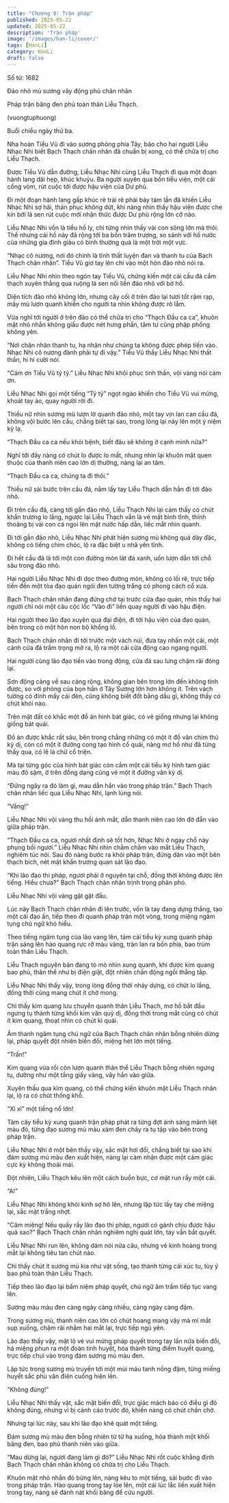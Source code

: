 ```yaml
---
title: "Chương 9: Trận pháp"
published: 2025-05-22
updated: 2025-05-22
description: 'Trận pháp'
image: '/images/han-li/cover/'
tags: [HanLi]
category: HanLi
draft: false
---
```


Số từ: 1682  







Đảo nhỏ mù sương vây động phủ chân nhân

Pháp trận băng đen phủ toàn thân Liễu Thạch.

(vuongtuphuong)





Buổi chiều ngày thứ ba.

Nha hoàn Tiểu Vũ đi vào sương phòng phía Tây, báo cho hai người Liễu Nhạc Nhi biết Bạch Thạch chân nhân đã chuẩn bị xong, có thể chữa trị cho Liễu Thạch.

Được Tiểu Vũ dẫn đường, Liễu Nhạc Nhi cùng Liễu Thạch đi qua một đoạn hành lang dài hẹp, khúc khuỷu. Ba người xuyên qua bốn tiểu viện, một cái cổng vòm, rút cuộc tới được hậu viện của Dư phủ.

Đi một đoạn hành lang gấp khúc rẽ trái rẽ phải bảy tám lần đã khiến Liễu Nhạc Nhi sợ hãi, thán phục không dứt, khi nàng nhìn thấy hậu viện được che kín bởi lá sen rút cuộc mới nhận thức được Dư phủ rộng lớn cỡ nào.

Liễu Nhạc Nhi vốn là tiểu hồ ly, chỉ từng nhìn thấy vài con sông lớn mà thôi. Thế nhưng cái hồ này đã rộng tới ba bốn trăm trượng, so sánh với hồ nước của những gia đình giàu có bình thường quả là một trời một vực.

“Nhạc cô nương, nơi đó chính là tĩnh thất luyện đan và thanh tu của Bạch Thạch chân nhân”. Tiểu Vũ giơ tay lên chỉ vào một hòn đảo nhỏ nói ra.

Liễu Nhạc Nhi nhìn theo ngón tay Tiểu Vũ, chứng kiến một cái cầu đá cẩm thạch xuyên thẳng qua ruộng lá sen nối liền đảo nhỏ với bờ hồ.

Diện tích đảo nhỏ không lớn, nhưng cây cối ở trên đảo lại tươi tốt rậm rạp, mây mù lượn quanh khiến cho người ta nhìn không được rõ lắm.

Vừa nghĩ tới người ở trên đảo có thể chữa trị cho “Thạch Đầu ca ca”, khuôn mặt nhỏ nhắn không giấu được nét hưng phấn, tâm tư cũng phập phồng không yên.

“Nơi chân nhân thanh tu, hạ nhân như chúng ta không được phép tiến vào. Nhạc Nhi cô nương đành phải tự đi vậy.” Tiểu Vũ thấy Liễu Nhạc Nhi thất thần, hi hi cười nói.

“Cám ơn Tiểu Vũ tỷ tỷ.” Liễu Nhạc Nhi khôi phục tinh thần, vội vàng nói cám ơn.

Liễu Nhạc Nhi gọi một tiếng “Tỷ tỷ” ngọt ngào khiến cho Tiểu Vũ vui mừng, khoát tay áo, quay người rời đi.

Thiếu nữ nhìn sương mù lượn lờ quanh đảo nhỏ, một tay vịn lan can cầu đá, không vội bước lên cầu, chẳng biết tại sao, trong lòng lại nảy lên một ý niệm kỳ lạ.

“Thạch Đầu ca ca nếu khỏi bệnh, biết đâu sẽ không ở cạnh mình nữa?”

Nghĩ tới đây nàng có chút lo được lo mất, nhưng nhìn lại khuôn mặt quen thuộc của thanh niên cao lớn dị thường, nàng lại an tâm.

“Thạch Đầu ca ca, chúng ta đi thôi.”

Thiếu nữ sải bước trên cầu đá, nắm lấy tay Liễu Thạch dẫn hắn đi tới đảo nhỏ.

Đi trên cầu đá, càng tới gần đảo nhỏ, Liễu Thạch Nhi lại cảm thấy có chút khẩn trương lo lắng, ngược lại Liễu Thạch vẫn là vẻ mặt bình tĩnh, thỉnh thoảng bị vài con cá ngoi lên mặt nước hấp dẫn, liếc mắt nhìn quanh.

Đi tới gần đảo nhỏ, Liễu Nhạc Nhi phát hiện sương mù không quá dày đặc, không có tiếng chim chóc, lộ ra đặc biệt u nhã yên tĩnh.

Đi hết cầu đá là tới một con đường mòn lát đá xanh, uốn lượn dẫn tới chỗ sâu trong đảo nhỏ.

Hai người Liễu Nhạc Nhi đi dọc theo đường mòn, không có lối rẽ, trực tiếp tiến đến một tòa đạo quán ngói đen tường trắng có phong cách cổ xưa.

Bạch Thạch chân nhân đang đứng chờ tại trước cửa đạo quán, nhìn thấy hai người chỉ nói một câu cộc lốc “Vào đi” liền quay người đi vào hậu điện.

Hai người theo lão đạo xuyên qua đại điện, đi tới hậu viện của đạo quán, bên trong có một hòn non bộ khổng lồ.

Bạch Thạch chân nhân đi tới trước một vách núi, đưa tay nhấn một cái, một cánh cửa đá trầm trọng mở ra, lộ ra một cái cửa động cao ngang người.

Hai người cùng lão đạo tiến vào trong động, cửa đá sau lưng chậm rãi đóng lại.

Sơn động càng về sau càng rộng, không gian bên trong lớn đến không tính được, so với phòng của bọn hắn ở Tây Sương lớn hơn không ít. Trên vách tường có đính mấy cái đèn, cũng không biết đốt bằng dầu gì, không thấy có chút khói nào.

Trên mặt đất có khắc một đồ án hình bát giác, có vẻ giống nhưng lại không giống bát quái.

Đồ án được khắc rất sâu, bên trong chẳng những có một ít đồ văn chim thú kỳ dị, còn có một ít đường cong tạo hình cổ quái, nàng mơ hồ như đã từng thấy qua, có lẽ là chữ cổ triện.

Mà tại từng góc của hình bát giác còn cắm một cái tiểu kỳ hình tam giác màu đỏ sậm, ở trên đồng dạng cũng vẽ một ít đường vân kỳ dị.

“Đứng ngây ra đó làm gì, mau dẫn hắn vào trong pháp trận.” Bạch Thạch chân nhân liếc qua Liễu Nhạc Nhi, lạnh lùng nói.

“Vâng!”

Liễu Nhạc Nhi vội vàng thu hồi ánh mắt, dẫn thanh niên cao lớn đờ đẫn vào giữa pháp trận.

“Thạch Đầu ca ca, ngươi nhất định sẽ tốt hơn, Nhạc Nhi ở ngay chỗ này phụng bồi ngươi.” Liễu Nhạc Nhi nhìn chằm chằm vào mắt Liễu Thạch, nghiêm túc nói. Sau đó nàng bước ra khỏi pháp trận, đứng dán vào một bên thạch bích, nét mặt khẩn trương quan sát lão đạo.

“Khi lão đạo thi pháp, ngươi phải ở nguyên tại chỗ, đồng thời không được lên tiếng. Hiểu chưa?” Bạch Thạch chân nhân trịnh trọng phân phó.

Liễu Nhạc Nhi vội vàng gật gật đầu.

Lúc này Bạch Thạch chân nhân đi lên trước, vốn là tay đang dựng thẳng, tạo một cái đạo ấn, tiếp theo đi quanh pháp trận một vòng, trong miệng ngâm tụng chú ngữ khó hiểu.

Theo tiếng ngâm tụng của lão vang lên, tám cái tiểu kỳ xung quanh pháp trận sáng lên hào quang rực rỡ màu vàng, tràn lan ra bốn phía, bao trùm toàn thân Liễu Thạch.

Liễu Thạch nguyên bản đang tò mò nhìn xung quanh, khi được kim quang bao phủ, thân thể như bị điện giật, đột nhiên chấn động ngồi thẳng tắp.

Liễu Nhạc Nhi thấy vậy, trong lòng đồng thời nhảy dựng, có chút lo lắng, đồng thời cũng mang chút ít chờ mong.

Chỉ thấy kim quang lưu chuyển quanh thân Liễu Thạch, mơ hồ bắt đầu ngưng tụ thành từng khối kim văn quỷ dị, đồng thời trong mắt cũng có chút ít kim quang, thoạt nhìn có chút kì quái.

Âm thanh ngâm tụng chú ngữ của Bạch Thạch chân nhân bỗng nhiên dừng lại, pháp quyết đột nhiên biến đổi, miệng hét lớn một tiếng.

“Trấn!”

Kim quang vừa rồi còn lượn quanh thân thể Liễu Thạch bỗng nhiên ngưng tụ, dường như một tầng giấy vàng, vây hắn vào giữa.

Xuyên thấu qua kim quang, có thể chứng kiến khuôn mặt Liễu Thạch nhăn lại, lộ ra có chút thống khổ.

“Xì xì” một tiếng nổ lớn!

Tám cây tiểu kỳ xung quanh trận pháp phát ra từng đợt ánh sáng mãnh liệt màu đỏ, từng đạo sương mù màu xám đen chảy ra tụ tập vào bên trong pháp trận.

Liễu Nhạc Nhi ở một bên thấy vậy, sắc mặt hơi đổi, chẳng biết tại sao khi đám sương mù màu đen xuất hiện, nàng lại cảm nhận được một cảm giác cực kỳ không thoải mái.

Đột nhiên, Liễu Thạch kêu lên một cách buồn bực, cơ mặt run rẩy một cái.

“A!”

Liễu Nhạc Nhi không khỏi kinh sợ hô lên, nhưng lập tức lấy tay che miệng lại, sắc mặt trắng nhợt.

“Câm miệng! Nếu quấy rầy lão đạo thi pháp, ngươi có gánh chịu được hậu quả sao?” Bạch Thạch chân nhân nghiêm nghị quát lớn, tay vẫn bắt quyết.

Liễu Nhạc Nhi run lên, không dám nói nửa câu, nhưng vẻ kinh hoàng trong mắt lại không tiêu tan chút nào.

Chỉ thấy chút ít sương mù kia như vật sống, tạo thành từng cái xúc tu, tùy ý bao phủ toàn thân Liễu Thạch.

Tiếp theo lão đạo lại bấm niệm pháp quyết, chú ngữ âm trầm tiếp tục vang lên.

Sương màu màu đen càng ngày càng nhiều, càng ngày càng đậm.

Trong sương mù, thanh niên cao lớn có chút hoang mang vậy mà mí mắt sụp xuống, chậm rãi nhắm hai mắt lại, trực tiếp ngủ yên.

Lão đạo thấy vậy, mặt lộ vẻ vui mừng pháp quyết trong tay lần nữa biến đổi, há miệng phun ra một đoàn tinh huyết, hóa thành từng điểm huyết quang, trực tiếp chui vào trong đám sương mù màu đen.

Lập tức trong sương mù truyền tới một mùi máu tanh nồng đậm, từng miếng huyết sắc phù văn điên cuồng hiện lên.

“Không đúng!”

Liễu Nhạc Nhi thấy vật, sắc mặt biến đổi, trực giác mách bảo có điều gì đó không đúng, nhưng vì bị cảnh cáo trước đó, khiến nàng có chút chần chờ.

Nhưng tại lúc này, sau khi lão đạo khẽ quát một tiếng.

Đám sương mù màu đen bỗng nhiên từ từ hạ xuống, hóa thành một khối băng đen, bao phủ thanh niên vào giữa.

“Mau dừng lại, ngươi đang làm gì đó?” Liễu Nhạc Nhi rốt cuộc khẳng định Bạch Thạch chân nhân không có chữa trị cho Liễu Thạch.

Khuôn mặt nhỏ nhắn đỏ bừng lên, nàng kêu to một tiếng, sải bước đi vào trong pháp trận. Hào quang trong tay lóe lên, một cái lúc lắc liền xuất hiện trong tay, nàng sẽ đánh nát khối băng để cứu người.
